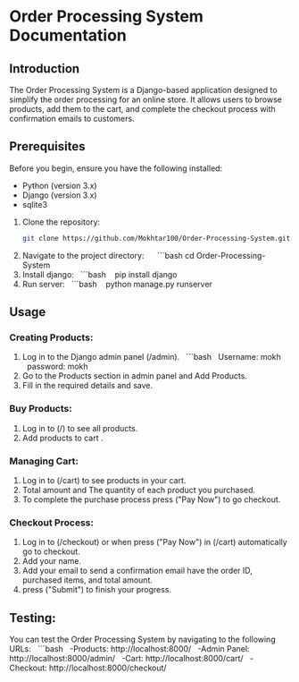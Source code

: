 # Order Processing System Documentation

## Introduction
The Order Processing System is a Django-based application designed to simplify the order processing for an online store. It allows users to browse products, add them to the cart, and complete the checkout process with confirmation emails to customers.

## Prerequisites
Before you begin, ensure you have the following installed:
- Python (version 3.x)
- Django (version 3.x)
- sqlite3

1. Clone the repository:
   ```bash
   git clone https://github.com/Mokhtar100/Order-Processing-System.git
2. Navigate to the project directory:  
   ```bash
   cd Order-Processing-System
3. Install django:
  ```bash
    pip install django
4. Run server:
  ```bash
    python manage.py runserver
## Usage
### Creating Products:
1. Log in to the Django admin panel (/admin).
  ```bash
  Username: mokh
  password: mokh
2. Go to the Products section in admin panel and Add Products.
3. Fill in the required details and save.

### Buy Products:
1. Log in to (/) to see all products.
2. Add products to cart .

### Managing Cart:
1. Log in to (/cart) to see products in your cart.
2. Total amount and The quantity of each product you purchased.
3. To complete the purchase process press ("Pay Now") to go checkout.

### Checkout Process:
1. Log in to (/checkout) or when press ("Pay Now") in (/cart) automatically go to checkout.
2. Add your name.
3. Add your email to send a confirmation email have the order ID, purchased items, and total amount.
4. press ("Submit") to finish your progress.

## Testing:
You can test the Order Processing System by navigating to the following URLs:
  ```bash
  -Products: http://localhost:8000/
  -Admin Panel: http://localhost:8000/admin/
  -Cart: http://localhost:8000/cart/
  -Checkout: http://localhost:8000/checkout/
